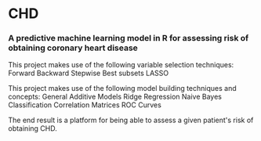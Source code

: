 # CHD
### A predictive machine learning model in R for assessing risk of obtaining coronary heart disease

This project makes use of the following variable selection techniques:
Forward
Backward
Stepwise
Best subsets
LASSO

This project makes use of the following model building techniques and concepts:
General Additive Models
Ridge Regression
Naive Bayes Classification
Correlation Matrices
ROC Curves

The end result is a platform for being able to assess a given patient's risk of obtaining CHD.
